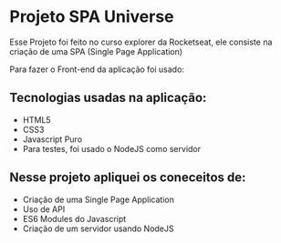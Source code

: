 
# Projeto SPA Universe

Esse Projeto foi feito no curso explorer da Rocketseat, ele consiste na criação de uma SPA (Single Page Application) 

Para fazer o Front-end da aplicação foi usado:



## Tecnologias usadas na aplicação:

- HTML5
- CSS3
- Javascript Puro
- Para testes, foi usado o NodeJS como servidor

## Nesse projeto apliquei os coneceitos de:

- Criação de uma Single Page Application
- Uso de API
- ES6 Modules do Javascript
- Criação de um servidor usando NodeJS

